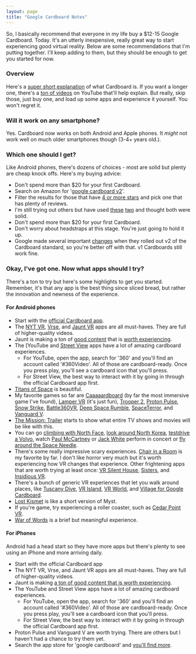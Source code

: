 ```yaml
---
layout: page
title: "Google Cardboard Notes"
---
```


So, I basically recommend that everyone in my life buy a $12-15 Google Cardboard.  Today.  It's an utterly inexpensive, really great way to start experiencing good virtual reality.  Below are some recommendations that I'm putting together.  I'll keep adding to them, but they should be enough to get you started for now.  

### Overview

Here's a [super short explanation](https://www.youtube.com/watch?v=W4bUHZB4__w) of what Cardboard is.  If you want a longer one, there's a [ton of videos](https://www.youtube.com/results?search_query=google+cardboard) on YouTube that'll help explain.   But really, skip those, just buy one, and load up some apps and experience it yourself.  You won't regret it.  

### Will it work on any smartphone?  

Yes.  Cardboard now works on both Android and Apple phones.  It _might_ not work well on much older smartphones though (3-4+ years old.).  


### Which one should I get?  

Like Android phones, there's dozens of choices - most are solid but plenty are cheap knock offs.  Here's my buying advice:
* Don't spend more than $20 for your first Cardboard.  
* Search on Amazon for '[google cardboard v2](http://www.amazon.com/s/ref=nb_sb_noss_1?url=search-alias%3Daps&field-keywords=google+cardboard+v2)'.  
* Filter the results for those that have [4 or more stars](http://www.amazon.com/s/ref=sr_nr_p_72_0?fst=as%3Aoff&rh=i%3Aaps%2Ck%3Agoogle+cardboard+v2%2Cp_72%3A2661618011&keywords=google+cardboard+v2&ie=UTF8&qid=1452147319&rnid=2661617011) and pick one that has plenty of reviews.  
* I'm still trying out others but have used [these](http://www.amazon.com/gp/product/B018G1CJ3U?psc=1&redirect=true&ref_=oh_aui_detailpage_o05_s00) [two](http://www.amazon.com/gp/product/B00TEDLGFC?psc=1&redirect=true&ref_=oh_aui_detailpage_o05_s02) and thought both were solid.  
* Don't spend more than $20 for your first Cardboard.  
* Don't worry about headstraps at this stage.  You're just going to hold it up.  
* Google made several important [changes](https://hoonite.com/blog/devices/the-new-generation-of-google-cardboard-v2-has-arrived/) when they rolled out v2 of the Cardboard standard, so you're better off with that.  v1 Cardboards still work fine.  


### Okay, I've got one.  Now what apps should I try?  

There's a ton to try but here's some highlights to get you started. Remember, it's that any app is the best thing since sliced bread, but rather the innovation and newness of the experience.  

#### For Android phones

* Start with the [official Cardboard app](https://play.google.com/store/apps/details?id=com.google.samples.apps.cardboarddemo).
* The [NYT VR](https://play.google.com/store/apps/details?id=com.im360nytvr), [Vrse](https://play.google.com/store/apps/details?id=com.shakingearthdigital.vrsecardboard), and [Jaunt VR]() apps are all must-haves.  They are full of higher-quality videos.  
* Jaunt is making a ton of [good content](https://play.google.com/store/apps/developer?id=Jaunt+Inc) that is [worth experiencing](http://www.jauntvr.com/content/).  
* The [YouTube and [Street View](https://play.google.com/store/apps/details?id=com.google.android.street) apps have a lot of amazing cardboard experiences.  
  * For YouTube, open the app, search for '360' and you'll find an account called '#360Video'.  All of those are cardboard-ready.  Once you press play, you'll see a cardboard icon that you'll press.  
  * For Street View, the best way to interact with it by going in through the official Cardboard app first.  
* [Titans of Space](https://play.google.com/store/apps/details?id=com.drashvr.titansofspacecb) is beautiful.  
* My favorite games so far are [Caaaaardboard]() (by far the most immersive game I've found), [Lamper VR](https://play.google.com/store/apps/details?id=com.ArchiactInteractive.LamperVR) (it's just fun), [Trooper 2](https://play.google.com/store/apps/details?id=org.cmdr2.trooper2c), [Proton Pulse](https://play.google.com/store/apps/details?id=com.ZeroTransform.ProtonPulse), [Snow Strike](), [Battle360VR](), [Deep Space Rumble](https://play.google.com/store/apps/details?id=com.gamearx.spacerumble), [SpaceTerror](), and [Vanguard V](https://play.google.com/store/apps/details?id=com.ZeroTransform.VanguardV).    
* [The Mission: Trailer]() starts to show what entire TV shows and movies will be like with this.  
* You can go [climbing with North Face](https://play.google.com/store/apps/details?id=com.jauntvr.preview.tnf), [look around North Korea](), [testdrive a Volvo](https://play.google.com/store/apps/details?id=com.volvo.volvoreality), watch [Paul McCartney](https://play.google.com/store/apps/details?id=com.jauntvr.preview.mccartney) or [Jack White]() perform in concert or [fly around the Space Needle](https://play.google.com/store/apps/details?id=com.wemersive.spaceneedle). 
* There's some really impressive scary experiences.  [Chair in a Room]() is my favorite by far.  I don't like horror very much but it's worth experiencing how VR changes that experience.  Other frightening apps that are worth trying at least once:  [VR Silent House](https://play.google.com/store/apps/details?id=com.supermonkeyfun.vrsilenthome), [Sisters](https://play.google.com/store/apps/details?id=com.otherworld.Sisters), and [Insidious VR](https://play.google.com/store/apps/details?id=com.focus.insidiousCardboard).  
* There's a bunch of generic VR experiences that let you walk around places, like [Tuscany Dive](), [VR Island](https://play.google.com/store/apps/details?id=co.vrmob.island), [VR World](https://play.google.com/store/apps/details?id=vr.world.cardboard), and [Village for Google Cardboard](https://play.google.com/store/apps/details?id=org.androidworks.villagevr.villagevr).
* [Lost Kismet]() is like a short version of Myst.  
* If you're game, try experiencing a roller coaster, such as [Cedar Point VR](https://play.google.com/store/apps/details?id=com.CedarFair.CedarPointVR).  
* [War of Words](https://play.google.com/store/apps/details?id=com.BDH.WarofWords) is a brief but meaningful experience.  

#### For iPhones

Android had a head start so they have more apps but there's plenty to see using an iPhone and more arriving daily.  

* Start with the official Cardboard app
* The NYT VR, Vrse, and Jaunt VR apps are all must-haves.  They are full of higher-quality videos.  
* Jaunt is making [a ton of good content that is worth experiencing](http://www.jauntvr.com/content/).  
* The YouTube and Street View apps have a lot of amazing cardboard experiences.  
  * For YouTube, open the app, search for '360' and you'll find an account called '#360Video'.  All of those are cardboard-ready.  Once you press play, you'll see a cardboard icon that you'll press.  
  * For Street View, the best way to interact with it by going in through the official Cardboard app first.  
* Proton Pulse and Vanguard V are worth trying.  There are others but I haven't had a chance to try them yet.  
* Search the app store for 'google cardboard' and [you'll find more](https://fnd.io/#/us/search?mediaType=ios&term=google%20cardboard).  
